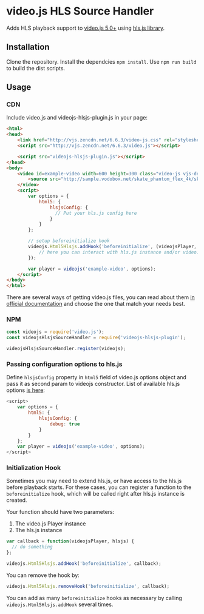 # video.js HLS Source Handler

Adds HLS playback support to [video.js 5.0+](https://github.com/videojs/video.js) using [hls.js library](https://github.com/video-dev/hls.js/).

## Installation

Clone the repository.
Install the dependcies `npm install`.
Use `npm run build` to build the dist scripts.

## Usage
### CDN
Include video.js and videojs-hlsjs-plugin.js in your page:

```html
<html>
<head>
    <link href="http://vjs.zencdn.net/6.6.3/video-js.css" rel="stylesheet">
    <script src="http://vjs.zencdn.net/6.6.3/video.js"></script>

    <script src="videojs-hlsjs-plugin.js"></script>
</head>
<body>
    <video id=example-video width=600 height=300 class="video-js vjs-default-skin" controls>
        <source src="http://sample.vodobox.net/skate_phantom_flex_4k/skate_phantom_flex_4k.m3u8" type="application/x-mpegURL">
    </video>
    <script>
        var options = {
            html5: {
                hlsjsConfig: {
                  // Put your hls.js config here
                }
            }
        };

        // setup beforeinitialize hook
        videojs.Html5Hlsjs.addHook('beforeinitialize', (videojsPlayer, hlsjsInstance) => {
            // here you can interact with hls.js instance and/or video.js playback is initialized
        });

        var player = videojs('example-video', options);
    </script>
</body>
</html>
```

There are several ways of getting video.js files, you can read about them [in official documentation](http://videojs.com/getting-started/) and choose the one that match your needs best.

### NPM

```javascript
const videojs = require('video.js');
const videojsHlsjsSourceHandler = require('videojs-hlsjs-plugin');

videojsHlsjsSourceHandler.register(videojs);
```

### Passing configuration options to hls.js

Define `hlsjsConfig` property in `html5` field of video.js options object and pass it as second param to videojs constructor. List of available hls.js options [is here](https://github.com/video-dev/hls.js/blob/master/docs/API.md#fine-tuning):

```javascript
<script>
    var options = {
        html5: {
            hlsjsConfig: {
                debug: true
            }
        }
    };
    var player = videojs('example-video', options);
</script>
```

### Initialization Hook

Sometimes you may need to extend hls.js, or have access to the hls.js before playback starts. For these cases, you can register a function to the `beforeinitialize` hook, which will be called right after hls.js instance is created.

Your function should have two parameters:
 1. The video.js Player instance
 2. The hls.js instance

```javascript
var callback = function(videojsPlayer, hlsjs) {
  // do something
};

videojs.Html5Hlsjs.addHook('beforeinitialize', callback);
```

You can remove the hook by:
```javascript
videojs.Html5Hlsjs.removeHook('beforeinitialize', callback);
```

You can add as many `beforeinitialize` hooks as necessary by calling `videojs.Html5Hlsjs.addHook` several times.
